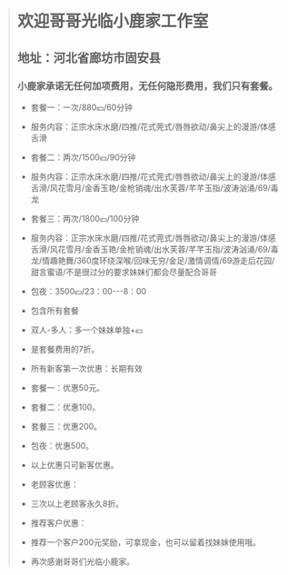 > # 欢迎哥哥光临小鹿家工作室
> ## 地址：河北省廊坊市固安县
> ### 小鹿家承诺无任何加项费用，无任何隐形费用，我们只有套餐。
> * 套餐一：一次/880💴/60分钟
> * 服务内容：正宗水床水磨/四推/花式莞式/唇唇欲动/鼻尖上的漫游/体感舌滑
>
> * 套餐二：两次/1500💴/90分钟
> * 服务内容：正宗水床水磨/四推/花式莞式/唇唇欲动/鼻尖上的漫游/体感舌滑/风花雪月/金香玉艳/金枪销魂/出水芙蓉/芊芊玉指/波涛汹涌/69/毒龙
>
> * 套餐三：两次/1800💴/100分钟
> * 服务内容：正宗水床水磨/四推/花式莞式/唇唇欲动/鼻尖上的漫游/体感舌滑/风花雪月/金香玉艳/金枪销魂/出水芙蓉/芊芊玉指/波涛汹涌/69/毒龙/情趣艳舞/360度环绕深喉/回味无穷/金足/激情调情/69游走后花园/甜言蜜语/不是很过分的要求妹妹们都会尽量配合哥哥
>
> * 包夜：3500💴/23：00---8：00
> * 包含所有套餐
>
> * 双人-多人：多一个妹妹单独+💴
> * 是套餐费用的7折。
>
> * 所有新客第一次优惠：长期有效
> * 套餐一：优惠50元。
> * 套餐二：优惠100。
> * 套餐三：优惠200。
> * 包夜：优惠500。
> * 以上优惠只可新客优惠。
>
> * 老顾客优惠：
> * 三次以上老顾客永久8折。
>
> * 推荐客户优惠：
> * 推荐一个客户200元奖励，可拿现金，也可以留着找妹妹使用哦。
>
> * 再次感谢哥哥们光临小鹿家。




